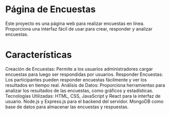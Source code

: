 # Página de Encuestas
Este proyecto es una página web para realizar encuestas en línea. Proporciona una interfaz fácil de usar para crear, responder y analizar encuestas.

# Características
Creación de Encuestas: Permite a los usuarios administradores cargar encuestas para luego ser respondidas por usuarios.
Responder Encuestas: Los participantes pueden responder encuestas fácilmente y ver los resultados en tiempo real.
Análisis de Datos: Proporciona herramientas para analizar los resultados de las encuestas, como gráficos y estadísticas.
Tecnologías Utilizadas: HTML, CSS, JavaScript y React para la interfaz de usuario.
Node.js y Express.js para el backend del servidor.
MongoDB como base de datos para almacenar las encuestas y respuestas.


